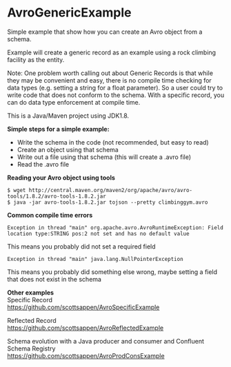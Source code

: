 # AvroGenericExample
Simple example that show how you can create an Avro object from a schema.

Example will create a generic record as an example using a rock climbing facility as the entity.

Note: One problem worth calling out about Generic Records is that while they may be convenient and easy,
there is no compile time checking for data types (e.g. setting a string for a float parameter). So a user could try to write code that does not conform to the schema. 
With a specific record, you can do data type enforcement at compile time.

This is a Java/Maven project using JDK1.8.

**Simple steps for a simple example:**
- Write the schema in the code (not recommended, but easy to read)
- Create an object using that schema
- Write out a file using that schema (this will create a .avro file)
- Read the .avro file

**Reading your Avro object using tools**
```commandline
$ wget http://central.maven.org/maven2/org/apache/avro/avro-tools/1.8.2/avro-tools-1.8.2.jar
$ java -jar avro-tools-1.8.2.jar tojson --pretty climbinggym.avro
```

**Common compile time errors**
```commandline
Exception in thread "main" org.apache.avro.AvroRuntimeException: Field location type:STRING pos:2 not set and has no default value
```
This means you probably did not set a required field

```commandline
Exception in thread "main" java.lang.NullPointerException
```
This means you probably did something else wrong, maybe setting a field that does not exist in the schema

**Other examples**
<br/>
Specific Record
<br/>
https://github.com/scottsappen/AvroSpecificExample
<br/>

Reflected Record
<br/>
https://github.com/scottsappen/AvroReflectedExample

Schema evolution with a Java producer and consumer and Confluent Schema Registry
<br/>
https://github.com/scottsappen/AvroProdConsExample

